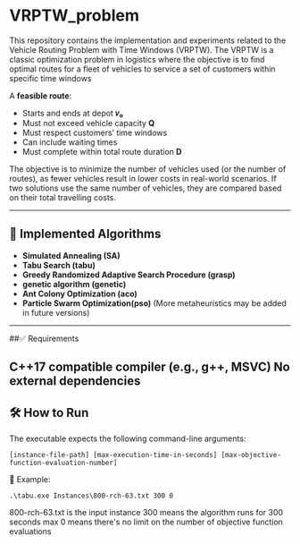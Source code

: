 # VRPTW_problem
This repository contains the implementation and experiments related to the Vehicle Routing Problem with Time Windows (VRPTW). The VRPTW is a classic optimization problem in logistics where the objective is to find optimal routes for a fleet of vehicles to service a set of customers within specific time windows

A **feasible route**:
- Starts and ends at depot **𝑣₀**
- Must not exceed vehicle capacity **Q**
- Must respect customers’ time windows
- Can include waiting times
- Must complete within total route duration **D**

The objective is to minimize the number of vehicles used (or the number of routes), as fewer vehicles result in lower costs in real-world scenarios. If two solutions use the same number of vehicles, they are compared based on their total travelling costs.

---

## 🚀 Implemented Algorithms

- **Simulated Annealing (SA)**
- **Tabu Search (tabu)**
- **Greedy Randomized Adaptive Search Procedure (grasp)**
- **genetic algorithm (genetic)**
- **Ant Colony Optimization (aco)**
- **Particle Swarm Optimization(pso)**
(More metaheuristics may be added in future versions)

---
##✅ Requirements

C++17 compatible compiler (e.g., g++, MSVC)
No external dependencies
---

## 🛠️ How to Run
The executable expects the following command-line arguments:
```terminal
[instance-file-path] [max-execution-time-in-seconds] [max-objective-function-evaluation-number]
```
📌 Example:
```terminal
.\tabu.exe Instances\800-rch-63.txt 300 0
```
800-rch-63.txt is the input instance
300 means the algorithm runs for 300 seconds max
0 means there's no limit on the number of objective function evaluations

